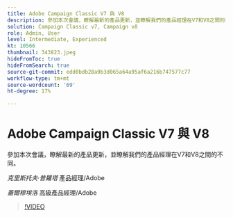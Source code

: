 ```yaml
---
title: Adobe Campaign Classic V7 與 V8
description: 參加本次會議，瞭解最新的產品更新，並瞭解我們的產品經理在V7和V8之間的不同。
solution: Campaign Classic v7, Campaign v8
role: Admin, User
level: Intermediate, Experienced
kt: 10566
thumbnail: 343823.jpeg
hideFromToc: true
hideFromSearch: true
source-git-commit: edd0bdb28a9b3d065a64a95af6a216b747577c77
workflow-type: tm+mt
source-wordcount: '69'
ht-degree: 17%

---
```


# Adobe Campaign Classic V7 與 V8

參加本次會議，瞭解最新的產品更新，並瞭解我們的產品經理在V7和V8之間的不同。

*克里斯托夫·普羅塔* 產品經理/Adobe

*蓋爾穆埃洛* 高級產品經理/Adobe

>[!VIDEO](https://video.tv.adobe.com/v/343823/?quality=12&learn=on)
